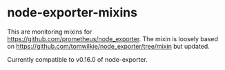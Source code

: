 # node-exporter-mixins
This are monitoring mixins for https://github.com/prometheus/node_exporter. The mixin is loosely based on https://github.com/tomwilkie/node_exporter/tree/mixin but updated.

Currently compatible to v0.16.0 of node-exporter.
